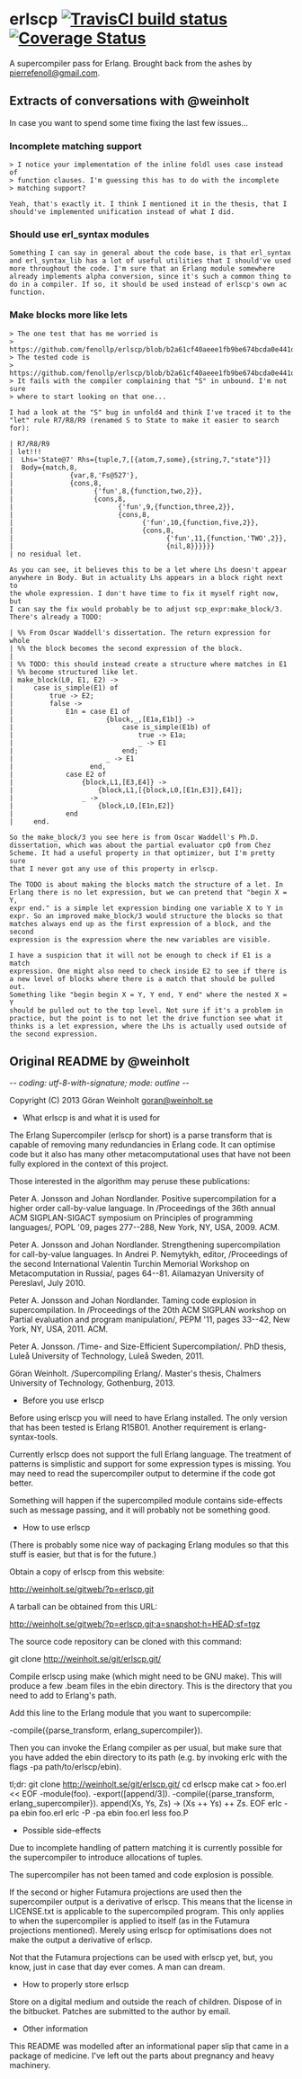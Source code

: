 ﻿# erlscp [![TravisCI build status](https://travis-ci.org/fenollp/erlscp.svg?branch=master)](https://travis-ci.org/fenollp/erlscp/builds) [![Coverage Status](https://coveralls.io/repos/github/fenollp/erlscp/badge.svg?branch=master)](https://coveralls.io/github/fenollp/erlscp?branch=master)

A supercompiler pass for Erlang. Brought back from the ashes by pierrefenoll@gmail.com.

## Extracts of conversations with @weinholt

In case you want to spend some time fixing the last few issues...

### Incomplete matching support

```
> I notice your implementation of the inline foldl uses case instead of
> function clauses. I'm guessing this has to do with the incomplete
> matching support?

Yeah, that's exactly it. I think I mentioned it in the thesis, that I
should've implemented unification instead of what I did.
```

### Should use erl_syntax modules

```
Something I can say in general about the code base, is that erl_syntax
and erl_syntax_lib has a lot of useful utilities that I should've used
more throughout the code. I'm sure that an Erlang module somewhere
already implements alpha conversion, since it's such a common thing to
do in a compiler. If so, it should be used instead of erlscp's own ac
function.
```

### Make blocks more like lets

```
> The one test that has me worried is
> https://github.com/fenollp/erlscp/blob/b2a61cf40aeee1fb9be674bcda0e441d782852a4/test/asm_tests.erl#L41
> The tested code is
> https://github.com/fenollp/erlscp/blob/b2a61cf40aeee1fb9be674bcda0e441d782852a4/test/asm_data/unfold4.hrl#L13
> It fails with the compiler complaining that "S" in unbound. I'm not sure
> where to start looking on that one...

I had a look at the "S" bug in unfold4 and think I've traced it to the
"let" rule R7/R8/R9 (renamed S to State to make it easier to search
for):

| R7/R8/R9
| let!!!
|  Lhs='State@7' Rhs={tuple,7,[{atom,7,some},{string,7,"state"}]}
|  Body={match,8,
|              {var,8,'Fs@527'},
|              {cons,8,
|                    {'fun',8,{function,two,2}},
|                    {cons,8,
|                          {'fun',9,{function,three,2}},
|                          {cons,8,
|                                {'fun',10,{function,five,2}},
|                                {cons,8,
|                                      {'fun',11,{function,'TWO',2}},
|                                      {nil,8}}}}}}
| no residual let.

As you can see, it believes this to be a let where Lhs doesn't appear
anywhere in Body. But in actuality Lhs appears in a block right next to
the whole expression. I don't have time to fix it myself right now, but
I can say the fix would probably be to adjust scp_expr:make_block/3.
There's already a TODO:

| %% From Oscar Waddell's dissertation. The return expression for whole
| %% the block becomes the second expression of the block.
|
| %% TODO: this should instead create a structure where matches in E1
| %% become structured like let.
| make_block(L0, E1, E2) ->
|     case is_simple(E1) of
|         true -> E2;
|         false ->
|             E1n = case E1 of
|                       {block,_,[E1a,E1b]} ->
|                           case is_simple(E1b) of
|                               true -> E1a;
|                               _ -> E1
|                           end;
|                       _ -> E1
|                   end,
|             case E2 of
|                 {block,L1,[E3,E4]} ->
|                     {block,L1,[{block,L0,[E1n,E3]},E4]};
|                 _ ->
|                     {block,L0,[E1n,E2]}
|             end
|     end.

So the make_block/3 you see here is from Oscar Waddell's Ph.D.
dissertation, which was about the partial evaluator cp0 from Chez
Scheme. It had a useful property in that optimizer, but I'm pretty sure
that I never got any use of this property in erlscp.

The TODO is about making the blocks match the structure of a let. In
Erlang there is no let expression, but we can pretend that "begin X = Y,
expr end." is a simple let expression binding one variable X to Y in
expr. So an improved make_block/3 would structure the blocks so that
matches always end up as the first expression of a block, and the second
expression is the expression where the new variables are visible.

I have a suspicion that it will not be enough to check if E1 is a match
expression. One might also need to check inside E2 to see if there is
a new level of blocks where there is a match that should be pulled out.
Something like "begin begin X = Y, Y end, Y end" where the nested X = Y
should be pulled out to the top level. Not sure if it's a problem in
practice, but the point is to not let the drive function see what it
thinks is a let expression, where the Lhs is actually used outside of
the second expression.
```


## Original README by @weinholt

-*- coding: utf-8-with-signature; mode: outline -*-

Copyright (C) 2013 Göran Weinholt <goran@weinholt.se>

* What erlscp is and what it is used for

The Erlang Supercompiler (erlscp for short) is a parse transform that
is capable of removing many redundancies in Erlang code. It can
optimise code but it also has many other metacomputational uses that
have not been fully explored in the context of this project.

Those interested in the algorithm may peruse these publications:

  Peter A. Jonsson and Johan Nordlander. Positive supercompilation for
  a higher order call-by-value language. In /Proceedings of the 36th
  annual ACM SIGPLAN-SIGACT symposium on Principles of programming
  languages/, POPL '09, pages 277--288, New York, NY, USA, 2009. ACM.

  Peter A. Jonsson and Johan Nordlander. Strengthening
  supercompilation for call-by-value languages. In Andrei P. Nemytykh,
  editor, /Proceedings of the second International Valentin Turchin
  Memorial Workshop on Metacomputation in Russia/, pages 64--81.
  Ailamazyan University of Pereslavl, July 2010.

  Peter A. Jonsson and Johan Nordlander. Taming code explosion in
  supercompilation. In /Proceedings of the 20th ACM SIGPLAN workshop
  on Partial evaluation and program manipulation/, PEPM '11, pages
  33--42, New York, NY, USA, 2011. ACM.

  Peter A. Jonsson. /Time- and Size-Efficient Supercompilation/. PhD
  thesis, Luleå University of Technology, Luleå Sweden, 2011.

  Göran Weinholt. /Supercompiling Erlang/. Master's thesis, Chalmers
  University of Technology, Gothenburg, 2013.

* Before you use erlscp

Before using erlscp you will need to have Erlang installed. The only
version that has been tested is Erlang R15B01. Another requirement is
erlang-syntax-tools.

Currently erlscp does not support the full Erlang language. The
treatment of patterns is simplistic and support for some expression
types is missing. You may need to read the supercompiler output to
determine if the code got better.

Something will happen if the supercompiled module contains
side-effects such as message passing, and it will probably not be
something good.

* How to use erlscp

(There is probably some nice way of packaging Erlang modules so that
this stuff is easier, but that is for the future.)

Obtain a copy of erlscp from this website:

  http://weinholt.se/gitweb/?p=erlscp.git

A tarball can be obtained from this URL:

  http://weinholt.se/gitweb/?p=erlscp.git;a=snapshot;h=HEAD;sf=tgz

The source code repository can be cloned with this command:

  git clone http://weinholt.se/git/erlscp.git/

Compile erlscp using make (which might need to be GNU make). This will
produce a few .beam files in the ebin directory. This is the directory
that you need to add to Erlang's path.

Add this line to the Erlang module that you want to supercompile:

-compile({parse_transform, erlang_supercompiler}).

Then you can invoke the Erlang compiler as per usual, but make sure
that you have added the ebin directory to its path (e.g. by invoking
erlc with the flags -pa path/to/erlscp/ebin).

tl;dr:
  git clone http://weinholt.se/git/erlscp.git/
  cd erlscp
  make
  cat > foo.erl << EOF
-module(foo).
-export([append/3]).
-compile({parse_transform, erlang_supercompiler}).
append(Xs, Ys, Zs) ->
  (Xs ++ Ys) ++ Zs.
EOF
  erlc -pa ebin foo.erl
  erlc -P -pa ebin foo.erl
  less foo.P

* Possible side-effects

Due to incomplete handling of pattern matching it is currently
possible for the supercompiler to introduce allocations of tuples.

The supercompiler has not been tamed and code explosion is possible.

If the second or higher Futamura projections are used then the
supercompiler output is a derivative of erlscp. This means that the
license in LICENSE.txt is applicable to the supercompiled program.
This only applies to when the supercompiler is applied to itself (as
in the Futamura projections mentioned). Merely using erlscp for
optimisations does not make the output a derivative of erlscp.

Not that the Futamura projections can be used with erlscp yet, but,
you know, just in case that day ever comes. A man can dream.

* How to properly store erlscp

Store on a digital medium and outside the reach of children. Dispose
of in the bitbucket. Patches are submitted to the author by email.

* Other information

This README was modelled after an informational paper slip that came
in a package of medicine. I've left out the parts about pregnancy and
heavy machinery.

